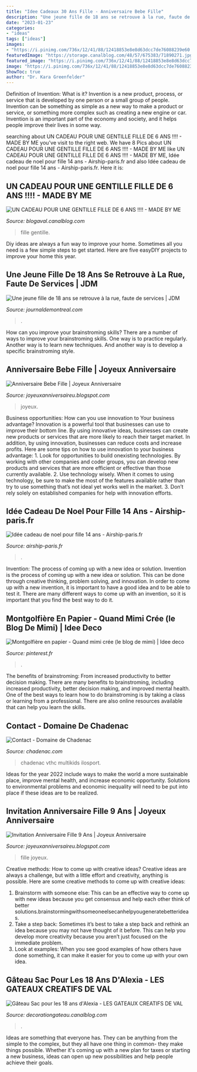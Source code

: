 ```yaml
---
title: "Idee Cadeaux 30 Ans Fille - Anniversaire Bebe Fille"
description: "Une jeune fille de 18 ans se retrouve à la rue, faute de services"
date: "2023-01-23"
categories:
- "ideas"
tags: ["ideas"]
images:
- "https://i.pinimg.com/736x/12/41/88/12418853e8e8d63dcc7de76088239e60.jpg"
featuredImage: "https://storage.canalblog.com/48/57/675383/71890271.jpg"
featured_image: "https://i.pinimg.com/736x/12/41/88/12418853e8e8d63dcc7de76088239e60.jpg"
image: "https://i.pinimg.com/736x/12/41/88/12418853e8e8d63dcc7de76088239e60.jpg"
ShowToc: true
author: "Dr. Kara Greenfelder"
---
```



Definition of Invention: What is it?
Invention is a new product, process, or service that is developed by one person or a small group of people. Invention can be something as simple as a new way to make a product or service, or something more complex such as creating a new engine or car. Invention is an important part of the economy and society, and it helps people improve their lives in some way.

	

		
searching about UN CADEAU POUR UNE GENTILLE FILLE DE 6 ANS !!!! - MADE BY ME you've visit to the right web. We have 8 Pics about UN CADEAU POUR UNE GENTILLE FILLE DE 6 ANS !!!! - MADE BY ME like UN CADEAU POUR UNE GENTILLE FILLE DE 6 ANS !!!! - MADE BY ME, Idée cadeau de noel pour fille 14 ans - Airship-paris.fr and also Idée cadeau de noel pour fille 14 ans - Airship-paris.fr. Here it is:
		
    
## UN CADEAU POUR UNE GENTILLE FILLE DE 6 ANS !!!! - MADE BY ME

<img loading=lazy src="https://p9.storage.canalblog.com/98/32/455399/61759996.jpg" onerror="this.onerror=null;this.src='https://tse2.mm.bing.net/th?id=OIP.xCzu3_aOU0Tz7WsDYjX94QEsDU&amp;pid=15.1';" alt="UN CADEAU POUR UNE GENTILLE FILLE DE 6 ANS !!!! - MADE BY ME">

_Source: blogaval.canalblog.com_

>fille gentille. 

	

Diy ideas are always a fun way to improve your home. Sometimes all you need is a few simple steps to get started. Here are five easyDIY projects to improve your home this year.

    
## Une Jeune Fille De 18 Ans Se Retrouve à La Rue, Faute De Services | JDM

<img loading=lazy src="https://storage.journaldemontreal.com/v1/dynamic_resize/sws_path/jdx-prod-images/a2216c80-c321-4543-983e-027d93b0fd74_ORIGINAL.jpg?quality=80&amp;size=1200x&amp;version=1" onerror="this.onerror=null;this.src='https://tse3.mm.bing.net/th?id=OIP.P28-R-vZSvoKODtaAmxEfgHaFj&amp;pid=15.1';" alt="Une jeune fille de 18 ans se retrouve à la rue, faute de services | JDM">

_Source: journaldemontreal.com_

>. 

	

How can you improve your brainstroming skills?
There are a number of ways to improve your brainstroming skills. One way is to practice regularly. Another way is to learn new techniques. And another way is to develop a specific brainstroming style.

    
## Anniversaire Bebe Fille | Joyeux Anniversaire

<img loading=lazy src="https://i.pinimg.com/originals/9a/a5/37/9aa537f2d05bacff41ad29470ca90cc4.jpg" onerror="this.onerror=null;this.src='https://tse3.mm.bing.net/th?id=OIP.xcHgM33hhyN3VvNKtuKVQQHaLH&amp;pid=15.1';" alt="Anniversaire Bebe Fille | Joyeux Anniversaire">

_Source: joyeuxanniversaireu.blogspot.com_

>joyeux. 

	

Business opportunities: How can you use innovation to Your business advantage?
Innovation is a powerful tool that businesses can use to improve their bottom line. By using innovative ideas, businesses can create new products or services that are more likely to reach their target market. In addition, by using innovation, businesses can reduce costs and increase profits. Here are some tips on how to use innovation to your business advantage: 1. Look for opportunities to build onexisting technologies. By working with other companies and coder groups, you can develop new products and services that are more efficient or effective than those currently available. 2. Use technology wisely. When it comes to using technology, be sure to make the most of the features available rather than try to use something that’s not ideal yet works well in the market. 3. Don’t rely solely on established companies for help with innovation efforts.

    
## Idée Cadeau De Noel Pour Fille 14 Ans - Airship-paris.fr

<img loading=lazy src="https://www.airship-paris.fr/wp-content/uploads/2019/09/13980626091_cadeau-noel-pour-ado-14-ans-2.jpg" onerror="this.onerror=null;this.src='https://tse4.mm.bing.net/th?id=OIP.gWlgpos_dizLW7Vg3sucQAHaE8&amp;pid=15.1';" alt="Idée cadeau de noel pour fille 14 ans - Airship-paris.fr">

_Source: airship-paris.fr_

>. 

	

Invention: The process of coming up with a new idea or solution.
Invention is the process of coming up with a new idea or solution. This can be done through creative thinking, problem solving, and innovation. In order to come up with a new invention, it is important to have a good idea and to be able to test it. There are many different ways to come up with an invention, so it is important that you find the best way to do it.

    
## Montgolfière En Papier - Quand Mimi Crée (le Blog De Mimi) | Idee Deco

<img loading=lazy src="https://i.pinimg.com/736x/12/41/88/12418853e8e8d63dcc7de76088239e60.jpg" onerror="this.onerror=null;this.src='https://tse4.mm.bing.net/th?id=OIP.W6J83tFrYq18dCdcTwWJhwHaFO&amp;pid=15.1';" alt="Montgolfière en papier - Quand mimi crée (le blog de mimi) | Idee deco">

_Source: pinterest.fr_

>. 

	

The benefits of brainstroming: From increased productivity to better decision making.
There are many benefits to brainstroming, including increased productivity, better decision making, and improved mental health. One of the best ways to learn how to do brainstroming is by taking a class or learning from a professional. There are also online resources available that can help you learn the skills.

    
## Contact - Domaine De Chadenac

<img loading=lazy src="https://chadenac.com/wp-content/uploads/2016/06/tennis_3.jpg" onerror="this.onerror=null;this.src='https://tse4.mm.bing.net/th?id=OIP.CanxIuv_ZpxhXXdtbzYqrgHaER&amp;pid=15.1';" alt="Contact - Domaine de Chadenac">

_Source: chadenac.com_

>chadenac vthc multikids ilosport. 

	

Ideas for the year 2022 include ways to make the world a more sustainable place, improve mental health, and increase economic opportunity. Solutions to environmental problems and economic inequality will need to be put into place if these ideas are to be realized.

    
## Invitation Anniversaire Fille 9 Ans | Joyeux Anniversaire

<img loading=lazy src="https://lh3.googleusercontent.com/proxy/1-deZHL1o-ifoGwBXwPkaJ1-tuMlVnNpAuwj71oxzDDTpOxdLQRx-Te6E-9EO7mbnEh2-MGuVMNYbx7z0Clc8FxegbHPwdPdL1159Wh6umH8qJDhQA4R2A2GzqzDKLjdpmoFcOgAD6qvQGTAsnuUOzERZotipqylPq9q5V2flRXByDwrP0jT6fZxc1d4=w1200-h630-p-k-no-nu" onerror="this.onerror=null;this.src='https://tse3.mm.bing.net/th?id=OIP.10VOhh_jHoQXyPo0jyeC0QAAAA&amp;pid=15.1';" alt="Invitation Anniversaire Fille 9 Ans | Joyeux Anniversaire">

_Source: joyeuxanniversaireu.blogspot.com_

>fille joyeux. 

	

Creative methods: How to come up with creative ideas?
Creative ideas are always a challenge, but with a little effort and creativity, anything is possible. Here are some creative methods to come up with creative ideas:
1. Brainstorm with someone else: This can be an effective way to come up with new ideas because you get consensus and help each other think of better solutions.brainstormingwithsomeoneelsecanhelpyougeneratebetterideas.
2. Take a step back: Sometimes it’s best to take a step back and rethink an idea because you may not have thought of it before. This can help you develop more creativity because you aren’t just focused on the immediate problem.
3. Look at examples: When you see good examples of how others have done something, it can make it easier for you to come up with your own idea.

    
## Gâteau Sac Pour Les 18 Ans D&#039;Alexia - LES GATEAUX CREATIFS DE VAL

<img loading=lazy src="https://storage.canalblog.com/48/57/675383/71890271.jpg" onerror="this.onerror=null;this.src='https://tse2.mm.bing.net/th?id=OIP.xUdkH3Qpc3GMc4dO-LXQSQHaLH&amp;pid=15.1';" alt="Gâteau Sac pour les 18 ans d&#039;Alexia - LES GATEAUX CREATIFS DE VAL">

_Source: decorationgateau.canalblog.com_

>. 

	

Ideas are something that everyone has. They can be anything from the simple to the complex, but they all have one thing in common- they make things possible. Whether it's coming up with a new plan for taxes or starting a new business, ideas can open up new possibilities and help people achieve their goals.

